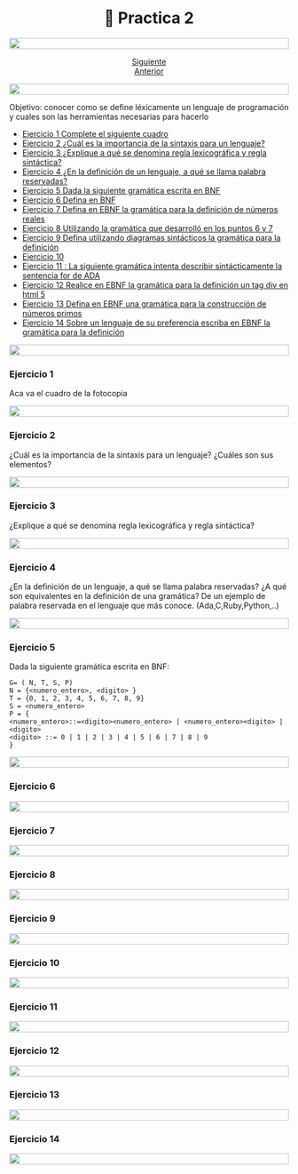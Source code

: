 <h1 align="center"> 📓 Practica 2
</h1>

<img src= 'https://i.gifer.com/origin/8c/8cd3f1898255c045143e1da97fbabf10_w200.gif' height="20" width="100%">

<div align="center">

[Siguiente](/Documentos/Practica3.md)<br>
[Anterior](/Documentos/Practica1.md)

</div>

<img src= 'https://i.gifer.com/origin/8c/8cd3f1898255c045143e1da97fbabf10_w200.gif' height="20" width="100%">

Objetivo: conocer como se define léxicamente un lenguaje de programación y cuales son las
herramientas necesarias para hacerlo

- [Ejercicio 1 Complete el siguiente cuadro](#ejercicio-1)
- [Ejercicio 2 ¿Cuál es la importancia de la sintaxis para un lenguaje?](#ejercicio-2)
- [Ejercicio 3 ¿Explique a qué se denomina regla lexicográfica y regla sintáctica?](#ejercicio-3)
- [Ejercicio 4 ¿En la definición de un lenguaje, a qué se llama palabra reservadas?](#ejercicio-4)
- [Ejercicio 5 Dada la siguiente gramática escrita en BNF](#ejercicio-5)
- [Ejercicio 6 Defina en BNF](#ejercicio-6)
- [Ejercicio 7 Defina en EBNF la gramática para la definición de números reales](#ejercicio-7)
- [Ejercicio 8 Utilizando la gramática que desarrolló en los puntos 6 y 7](#ejercicio-8)
- [Ejercicio 9 Defina utilizando diagramas sintácticos la gramática para la definición](#ejercicio-9)
- [Ejercicio 10 ](#ejercicio-10)
- [Ejercicio 11 : La siguiente gramática intenta describir sintácticamente la sentencia for de ADA](#ejercicio-11)
- [Ejercicio 12 Realice en EBNF la gramática para la definición un tag div en html 5](#ejercicio-12)
- [Ejercicio 13 Defina en EBNF una gramática para la construcción de números primos](#ejercicio-13)
- [Ejercicio 14 Sobre un lenguaje de su preferencia escriba en EBNF la gramática para la definición](#ejercicio-14)

<img src= 'https://i.gifer.com/origin/8c/8cd3f1898255c045143e1da97fbabf10_w200.gif' height="20" width="100%">

### **Ejercicio 1**
Aca va el cuadro de la fotocopia

<img src= 'https://i.gifer.com/origin/8c/8cd3f1898255c045143e1da97fbabf10_w200.gif' height="20" width="100%">

### **Ejercicio 2**

¿Cuál es la importancia de la sintaxis para un lenguaje? ¿Cuáles son sus elementos?

<img src= 'https://i.gifer.com/origin/8c/8cd3f1898255c045143e1da97fbabf10_w200.gif' height="20" width="100%">

### **Ejercicio 3**

¿Explique a qué se denomina regla lexicográfica y regla sintáctica?

<img src= 'https://i.gifer.com/origin/8c/8cd3f1898255c045143e1da97fbabf10_w200.gif' height="20" width="100%">

### **Ejercicio 4**

¿En la definición de un lenguaje, a qué se llama palabra reservadas? ¿A qué son
equivalentes en la definición de una gramática? De un ejemplo de palabra reservada en el lenguaje que más conoce. (Ada,C,Ruby,Python,..)

<img src= 'https://i.gifer.com/origin/8c/8cd3f1898255c045143e1da97fbabf10_w200.gif' height="20" width="100%">

### **Ejercicio 5**

Dada la siguiente gramática escrita en BNF:

```BNF
G= ( N, T, S, P)
N = {<numero_entero>, <digito> }
T = {0, 1, 2, 3, 4, 5, 6, 7, 8, 9}
S = <numero_entero>
P = {
<numero_entero>::=<digito><numero_entero> | <numero_entero><digito> | <digito>
<digito> ::= 0 | 1 | 2 | 3 | 4 | 5 | 6 | 7 | 8 | 9
}
```

<img src= 'https://i.gifer.com/origin/8c/8cd3f1898255c045143e1da97fbabf10_w200.gif' height="20" width="100%">

### **Ejercicio 6**

<img src= 'https://i.gifer.com/origin/8c/8cd3f1898255c045143e1da97fbabf10_w200.gif' height="20" width="100%">

### **Ejercicio 7**

<img src= 'https://i.gifer.com/origin/8c/8cd3f1898255c045143e1da97fbabf10_w200.gif' height="20" width="100%">

### **Ejercicio 8**

<img src= 'https://i.gifer.com/origin/8c/8cd3f1898255c045143e1da97fbabf10_w200.gif' height="20" width="100%">

### **Ejercicio 9**

<img src= 'https://i.gifer.com/origin/8c/8cd3f1898255c045143e1da97fbabf10_w200.gif' height="20" width="100%">

### **Ejercicio 10**

<img src= 'https://i.gifer.com/origin/8c/8cd3f1898255c045143e1da97fbabf10_w200.gif' height="20" width="100%">

### **Ejercicio 11**

<img src= 'https://i.gifer.com/origin/8c/8cd3f1898255c045143e1da97fbabf10_w200.gif' height="20" width="100%">

### **Ejercicio 12**

<img src= 'https://i.gifer.com/origin/8c/8cd3f1898255c045143e1da97fbabf10_w200.gif' height="20" width="100%">

### **Ejercicio 13**

<img src= 'https://i.gifer.com/origin/8c/8cd3f1898255c045143e1da97fbabf10_w200.gif' height="20" width="100%">

### **Ejercicio 14**

<img src= 'https://i.gifer.com/origin/8c/8cd3f1898255c045143e1da97fbabf10_w200.gif' height="20" width="100%">



























